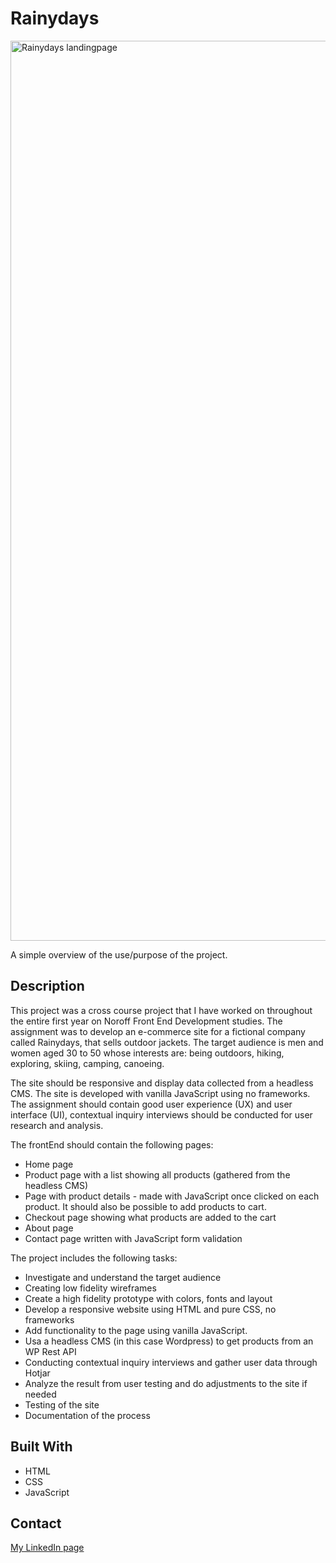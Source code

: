 # Rainydays

<img width="1440" alt="Rainydays landingpage" src="https://user-images.githubusercontent.com/89157761/170984387-b653344c-6367-4c86-a184-7443c8fc232e.png">

A simple overview of the use/purpose of the project.

## Description

This project was a cross course project that I have worked on throughout the entire first year on Noroff Front End Development studies. The assignment was to develop an e-commerce site for a fictional company called Rainydays, that sells outdoor jackets. The target audience is men and women aged 30 to 50 whose interests are: being outdoors, hiking, exploring, skiing, camping, canoeing.

The site should be responsive and display data collected from a headless CMS. The site is developed with vanilla JavaScript using no frameworks. The assignment should contain good user experience (UX) and user interface (UI), contextual inquiry interviews should be conducted for user research and analysis.

The frontEnd should contain the following pages:

- Home page
- Product page with a list showing all products (gathered from the headless CMS)
- Page with product details - made with JavaScript once clicked on each product. It should also be possible to add products to cart.
- Checkout page showing what products are added to the cart
- About page
- Contact page written with JavaScript form validation


The project includes the following tasks:

- Investigate and understand the target audience
- Creating low fidelity wireframes
- Create a high fidelity prototype with colors, fonts and layout
- Develop a responsive website using HTML and pure CSS, no frameworks
- Add functionality to the page using vanilla JavaScript.
- Usa a headless CMS (in this case Wordpress) to get products from an WP Rest API
- Conducting contextual inquiry interviews and gather user data through Hotjar
- Analyze the result from user testing and do adjustments to the site if needed
- Testing of the site
- Documentation of the process

## Built With

- HTML
- CSS
- JavaScript

## Contact

[My LinkedIn page](www.linkedin.com/in/may-tove-hovdal-24b406153)


